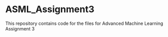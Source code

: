 ASML_Assignment3
================

This repository contains code for the files for Advanced Machine Learning Assignment 3
